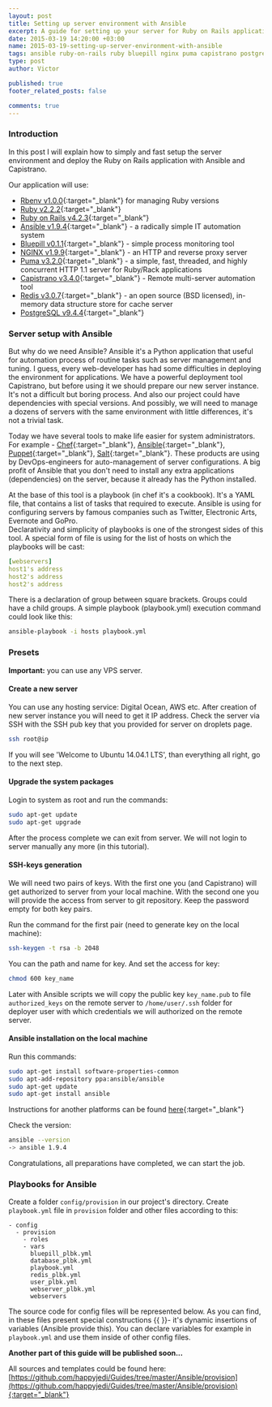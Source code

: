 ```yaml
---
layout: post
title: Setting up server environment with Ansible
excerpt: A guide for setting up your server for Ruby on Rails application with Ansible
date: 2015-03-19 14:20:00 +03:00
name: 2015-03-19-setting-up-server-environment-with-ansible
tags: ansible ruby-on-rails ruby bluepill nginx puma capistrano postgresql redis
type: post
author: Victor

published: true
footer_related_posts: false

comments: true
---
```


### Introduction

In this post I will explain how to simply and fast setup the server
environment and deploy the Ruby on Rails application with Ansible and Capistrano.

Our application will use:
 * [Rbenv v1.0.0](https://github.com/rbenv/rbenv){:target="_blank"} for managing Ruby versions
 * [Ruby v2.2.2](https://github.com/ruby/ruby/tree/ruby_2_2){:target="_blank"}
 * [Ruby on Rails v4.2.3](https://github.com/rails/rails){:target="_blank"}
 * [Ansible v1.9.4](https://www.ansible.com/){:target="_blank"} - a radically simple IT automation system
 * [Bluepill v0.1.1](https://github.com/bluepill-rb/bluepill){:target="_blank"} - simple process monitoring tool
 * [NGINX v1.9.9](http://nginx.org/){:target="_blank"} - an HTTP and reverse proxy server
 * [Puma v3.2.0](https://github.com/puma/puma){:target="_blank"} - a simple, fast, threaded,
and highly concurrent HTTP 1.1 server for Ruby/Rack applications
 * [Capistrano v3.4.0](https://github.com/capistrano/capistrano){:target="_blank"} - Remote multi-server automation tool
 * [Redis v3.0.7](https://redis.io/]){:target="_blank"} -  an open source (BSD licensed), in-memory data structure store for cache server
 * [PostgreSQL v9.4.4](https://www.postgresql.org/){:target="_blank"}

### Server setup with Ansible  

But why do we need Ansible? Ansible it's a Python application that useful for automation
process of routine tasks such as server management and tuning.
I guess, every web-developer has had some difficulties in deploying the
environment for applications. We have a powerful deployment tool Capistrano,
but before using it we should prepare our new server instance.
It's not a difficult but boring process. And also our project could have dependencies
with special versions. And possibly, we will need to manage a dozens of
servers with the same environment with little differences, it's not a trivial task.

Today we have several tools to make life easier for system administrators.
For example -  [Chef](https://www.chef.io/chef/){:target="_blank"}, [Ansible](https://www.ansible.com/){:target="_blank"},
[Puppet](https://puppet.com/){:target="_blank"}, [Salt](https://github.com/saltstack/salt){:target="_blank"}.
These products are using by DevOps-engineers for auto-management of server configurations.
A big profit of Ansible that you don't need to install any extra applications (dependencies)
on the server, because it already has the Python installed.  

At the base of this tool is a playbook (in chef it's a cookbook). It's a YAML file,
that contains a list of tasks that required to execute. Ansible is using for configuring
servers by famous companies such as Twitter, Electronic Arts, Evernote and GoPro.  
Declarativity and simplicity of playbooks is one of the strongest sides of this tool.
A special form of file is using for the list of hosts on which the playbooks will be cast:

```yaml
[webservers]
host1's address
host2's address
host2's address
```

There is a declaration of group between square brackets. Groups could have a child groups.
A simple playbook (playbook.yml) execution command could look like this:

```bash
ansible-playbook -i hosts playbook.yml  
```  

### Presets

**Important:**  you can use any VPS server.

#### Create a new server

You can use any hosting service: Digital Ocean, AWS etc. After creation of new server
instance you will need to get it IP address.
Check the server via SSH with the SSH pub key that you provided for server on droplets page.

```bash
ssh root@ip
```

If you will see 'Welcome to Ubuntu 14.04.1 LTS', than everything all right, go to the next step.

#### Upgrade the system packages

Login to system as root and run the commands:

```bash
sudo apt-get update
sudo apt-get upgrade
```

After the process complete we can exit from server. We will not login to server manually any more (in this tutorial).

#### SSH-keys generation

We will need two pairs of keys. With the first one you (and Capistrano) will
get  authorized to server from your local machine. With the second one you will provide
the access from server to git repository. Keep the password empty for both key pairs.

Run the command for the first pair (need to generate key on the local machine):

```bash
ssh-keygen -t rsa -b 2048
```

You can the path and name for key. And set the access for key:

```bash
chmod 600 key_name
```

Later with Ansible scripts we will copy the public key `key_name.pub` to file
`authorized_keys` on the remote server to `/home/user/.ssh` folder for deployer
user with which credentials we will authorized on the remote server.

#### Ansible installation on the local machine

Run this commands:

```bash
sudo apt-get install software-properties-common
sudo apt-add-repository ppa:ansible/ansible
sudo apt-get update
sudo apt-get install ansible
```

Instructions for another platforms can be found  [here](http://docs.ansible.com/ansible/latest/intro_installation.html#installation){:target="_blank"}

Check the version:

```bash
ansible --version
-> ansible 1.9.4
```

Congratulations, all preparations have completed, we can start the job.

### Playbooks for Ansible

Create a folder `config/provision` in our project's directory. Create `playbook.yml` file in `provision` folder and other files according to this:

```
- config
  - provision
    - roles
    - vars
      bluepill_plbk.yml
      database_plbk.yml
      playbook.yml
      redis_plbk.yml
      user_plbk.yml
      webserver_plbk.yml
      webservers
```

The source code for config files will be represented below. As you can find,
in these files present special constructions \{\{  \}\}- it's dynamic insertions of variables (Ansible provide this). You can declare variables for example in `playbook.yml` and use them inside of other config files.

**Another part of this guide will be published soon...**

All sources and templates could be found here: [https://github.com/happyjedi/Guides/tree/master/Ansible/provision](https://github.com/happyjedi/Guides/tree/master/Ansible/provision){:target="_blank"}    
